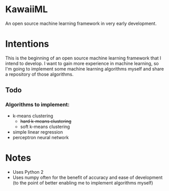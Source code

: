 # KawaiiML

An open source machine learning framework in very early development.

# Intentions

This is the beginning of an open source machine learning framework that I intend to develop. I want to gain more experience in machine learning, so I'm going to implement some machine learning algorithms myself and share a repository of those algorithms.

## Todo

### Algorithms to implement:

* k-means clustering
  * ~~hard k-means clustering~~
  * soft k-means clustering
* simple linear regression
* perceptron neural network

# Notes

* Uses Python 2
* Uses numpy often for the benefit of accuracy and ease of development (to the point of better enabling me to implement algorithms myself)
